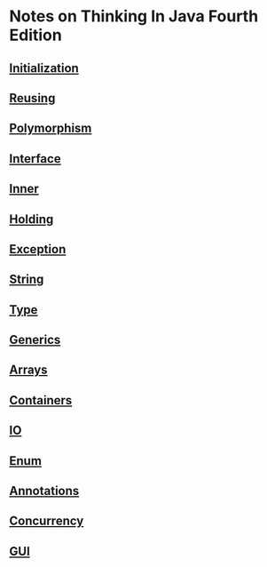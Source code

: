 # Notes on Thinking In Java Fourth Edition

## [Initialization](docs\Initialization.md)

## [Reusing](docs\Reusing.md)

## [Polymorphism](docs\Polymorphism.md)

## [Interface](docs\Interface.md)

## [Inner](docs\Inner.md)

## [Holding](docs\Holding.md)

## [Exception](docs\Exception.md)

## [String](docs\String.md)

## [Type](docs\Type.md)

## [Generics](docs\Generics.md)

## [Arrays](docs\Arrays.md)

## [Containers](docs\Containers.md)

## [IO](docs\IO.md)

## [Enum](docs\Enum.md)

## [Annotations](docs\Annotations.md)

## [Concurrency](docs\Concurrency.md)

## [GUI](docs\GUI.md)

